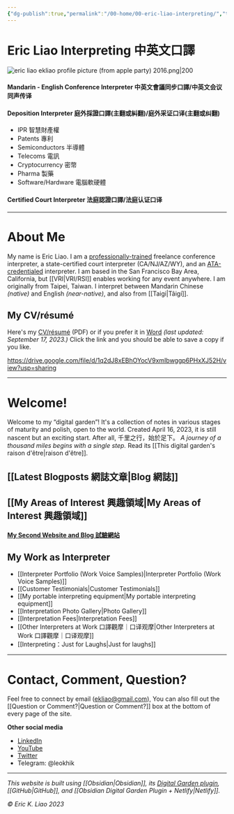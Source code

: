 ```yaml
---
{"dg-publish":true,"permalink":"/00-home/00-eric-liao-interpreting/","tags":["gardenEntry"],"noteIcon":"2"}
---
```


# Eric Liao Interpreting 中英文口譯


![eric liao ekliao profile picture (from apple party) 2016.png|200](/img/user/_attachments/eric%20liao%20ekliao%20profile%20picture%20(from%20apple%20party)%202016.png)

#### Mandarin - English Conference Interpreter 中英文會議同步口譯/中英文会议同声传译

#### Deposition Interpreter 庭外採證口譯(主翻或糾翻)/庭外采证口译(主翻或纠翻)

- IPR 智慧財產權
- Patents 專利
- Semiconductors 半導體
- Telecoms 電訊
- Cryptocurrency 密幣
- Pharma 製藥
- Software/Hardware 電腦軟硬體
#### Certified Court Interpreter 法庭認證口譯/法庭认证口译

---
# About Me

My name is Eric Liao. I am a [professionally-trained](https://www.middlebury.edu/institute/academics/degree-programs/translation-interpretation) freelance conference interpreter, a state-certified court interpreter (CA/NJ/AZ/WY), and an [ATA-credentialed](https://www.atanet.org/member-center/credentialed-interpreter-designation/) interpreter. I am based in the San Francisco Bay Area, California, but [[VRI\|VRI/RSI]] enables working for any event anywhere. I am originally from Taipei, Taiwan. I interpret between Mandarin Chinese *(native)* and English *(near-native)*, and also from [[Taigi\|Tâigí]].
## My CV/résumé

Here's my [CV/résumé](https://drive.google.com/file/d/1q2dJ8xEBhOYocV9xmIbwggp6PHxXJ52H/view?usp=sharing) (PDF) or if you prefer it in [Word](https://docs.google.com/document/d/1Z-mvBrFned77oRa69CpAl4YwTDLX75oOlIAJ1T6eA2A/edit?usp=sharing) *(last updated: September 17, 2023.)* Click the link and you should be able to save a copy if you like.

https://drive.google.com/file/d/1q2dJ8xEBhOYocV9xmIbwggp6PHxXJ52H/view?usp=sharing


---
# Welcome! 

Welcome to my “digital garden”! It's a collection of notes in various stages of maturity and polish, open to the world. Created April 16, 2023, it is still nascent but an exciting start. After all, 千里之行，始於足下。 *A journey of a thousand miles begins with a single step.* Read its [[This digital garden's raison d'être\|raison d'être]].
## [[Latest Blogposts 網誌文章\|Blog 網誌]]

## [[My Areas of Interest 興趣領域\|My Areas of Interest 興趣領域]]

#### [My Second Website and Blog 試驗網站](https://ericliaointerpreting.netlify.app)

## My Work as Interpreter

- [[Interpreter Portfolio (Work Voice Samples)\|Interpreter Portfolio (Work Voice Samples)]]
- [[Customer Testimonials\|Customer Testimonials]]
- [[My portable interpreting equipment\|My portable interpreting equipment]]
- [[Interpretation Photo Gallery\|Photo Gallery]]
- [[Interpretation Fees\|Interpretation Fees]]
- [[Other Interpreters at Work 口譯觀摩｜口译观摩\|Other Interpreters at Work 口譯觀摩｜口译观摩]]
- [[Interpreting：Just for Laughs\|Just for laughs]]

---
# Contact, Comment, Question?

Feel free to connect by email (ekliao@gmail.com), You can also fill out the [[Question or Comment?\|Question or Comment?]] box at the bottom of every page of the site.

**Other social media**
- [LinkedIn](http://linkedin.com/in/ericliaointerpreter)
- [YouTube](https://www.youtube.com/@ericliaointerpreter)
- [Twitter](https://twitter.com/eklinterpret)
- Telegram: @leokhik

---
*This website is built using [[Obsidian\|Obsidian]], its [Digital Garden plugin](https://github.com/oleeskild/obsidian-digital-garden), [[GitHub\|GitHub]], and [[Obsidian Digital Garden Plugin + Netlify\|Netlify]].*

*© Eric K. Liao 2023*